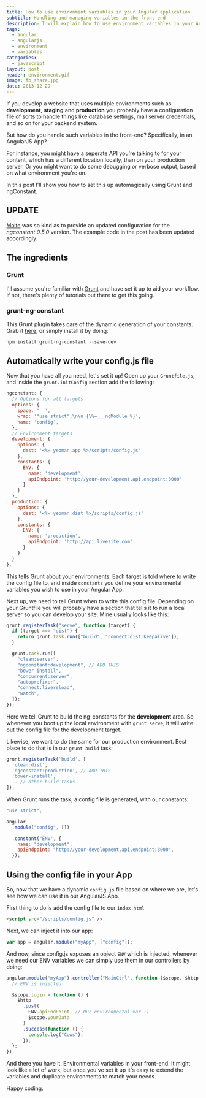 ```yaml
---
title: How to use environment variables in your Angular application
subtitle: Handling and managing variables in the front-end
description: I will explain how to use environment variables in your Angular app
tags:
  - angular
  - angularjs
  - environment
  - variables
categories:
  - javascript
layout: post
header: environment.gif
image: fb_share.jpg
date: 2013-12-29
---
```


If you develop a website that uses multiple environments such as **development**, **staging** and **production** you probably have a configuration file of sorts to handle things like database settings, mail server credentials, and so on for your backend system.

But how do you handle such variables in the front-end? Specifically, in an AngularJS App?

For instance, you might have a seperate API you're talking to for your content, which has a different location locally, than on your production server. Or you might want to do some debugging or verbose output, based on what environment you're on.

In this post I'll show you how to set this up automagically using Grunt and ngConstant.

## UPDATE

[Malte](http://werk85.de/) was so kind as to provide an updated configuration for the _ngconstant 0.5.0_ version. The example code in the post has been updated accordingly.

## The ingredients

### Grunt

I'll assume you're familiar with [Grunt](http://gruntjs.com/) and have set it up to aid your workflow. If not, there's plenty of tutorials out there to get this going.

### grunt-ng-constant

This Grunt plugin takes care of the dynamic generation of your constants. Grab it [here](https://github.com/werk85/grunt-ng-constant), or simply install it by doing:

```javascript
npm install grunt-ng-constant --save-dev
```

## Automatically write your config.js file

Now that you have all you need, let's set it up! Open up your `Gruntfile.js`, and inside the `grunt.initConfig` section add the following:

```javascript
ngconstant: {
  // Options for all targets
  options: {
    space: '  ',
    wrap: '"use strict";\n\n {\%= __ngModule %}',
    name: 'config',
  },
  // Environment targets
  development: {
    options: {
      dest: '<%= yeoman.app %>/scripts/config.js'
    },
    constants: {
      ENV: {
        name: 'development',
        apiEndpoint: 'http://your-development.api.endpoint:3000'
      }
    }
  },
  production: {
    options: {
      dest: '<%= yeoman.dist %>/scripts/config.js'
    },
    constants: {
      ENV: {
        name: 'production',
        apiEndpoint: 'http://api.livesite.com'
      }
    }
  }
},
```

This tells Grunt about your environments. Each target is told where to write the config file to, and inside `constants` you define your environmental variables you wish to use in your Angular App.

<!-- Rectangle Ad -->

<!-- <center>
<ins class="adsbygoogle"
     style="display:inline-block;width:336px;height:280px"
     data-ad-client="ca-pub-0534492338431642"
     data-ad-slot="3199566305"></ins>
</center>
<script>
(adsbygoogle = window.adsbygoogle || []).push({});
</script> -->

Next up, we need to tell Grunt when to write this config file. Depending on your Gruntfile you will probably have a section that tells it to run a local server so you can develop your site. Mine usually looks like this:

```javascript
grunt.registerTask("serve", function (target) {
  if (target === "dist") {
    return grunt.task.run(["build", "connect:dist:keepalive"]);
  }

  grunt.task.run([
    "clean:server",
    "ngconstant:development", // ADD THIS
    "bower-install",
    "concurrent:server",
    "autoprefixer",
    "connect:livereload",
    "watch",
  ]);
});
```

Here we tell Grunt to build the ng-constants for the **development** area. So whenever you boot up the local environment with `grunt serve`, it will write out the config file for the development target.

Likewise, we want to do the same for our production environment. Best place to do that is in our `grunt build` task:

```javascript
grunt.registerTask('build', [
  'clean:dist',
  'ngconstant:production', // ADD THIS
  'bower-install',
  .. // other build tasks
]);
```

When Grunt runs the task, a config file is generated, with our constants:

```javascript
"use strict";

angular
  .module("config", [])

  .constant("ENV", {
    name: "development",
    apiEndpoint: "http://your-development.api.endpoint:3000",
  });
```

## Using the config file in your App

So, now that we have a dynamic `config.js` file based on where we are, let's see how we can use it in our AngularJS App.

First thing to do is add the config file to our `index.html`

```html
<script src="/scripts/config.js" />
```

Next, we can inject it into our app:

```javascript
var app = angular.module("myApp", ["config"]);
```

And now, since config.js exposes an object `ENV` which is injected, whenever we need our ENV variables we can simply use them in our controllers by doing:

```javascript
angular.module("myApp").controller("MainCtrl", function ($scope, $http, ENV) {
  // ENV is injected

  $scope.login = function () {
    $http
      .post(
        ENV.apiEndPoint, // Our environmental var :)
        $scope.yourData
      )
      .success(function () {
        console.log("Cows");
      });
  };
});
```

And there you have it. Environmental variables in your front-end. It might look like a lot of work, but once you've set it up it's easy to extend the variables and duplicate environments to match your needs.

Happy coding.
